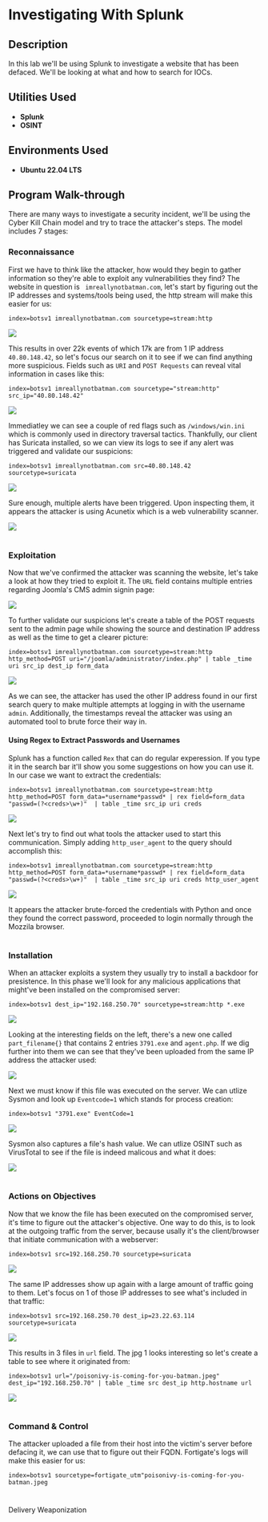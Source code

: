 <h1>Investigating With Splunk</h1>


<h2>Description</h2>

In this lab we'll be using Splunk to investigate a website that has been defaced. We'll be looking at what and how to search for IOCs.


<h2>Utilities Used</h2>

- <b>Splunk</b>
- <b>OSINT</b>

<h2>Environments Used</h2>

- <b>Ubuntu 22.04 LTS</b>

## Program Walk-through

There are many ways to investigate a security incident, we'll be using the Cyber Kill Chain model and try to trace the attacker's steps. The model includes 7 stages:

### Reconnaissance
First we have to think like the attacker, how would they begin to gather information so they're able to exploit any vulnerabilities they find? The website in question is ` imreallynotbatman.com`, let's start by figuring out the IP addresses and systems/tools being used, the http stream will make this easier for us:
```
index=botsv1 imreallynotbatman.com sourcetype=stream:http
```

<img src= "https://i.imgur.com/IlskdNk.png">

This results in over 22k events of which 17k are from 1 IP address `40.80.148.42`, so let's focus our search on it to see if we can find anything more suspicious. Fields such as `URI` and `POST Requests` can reveal vital information in cases like this:

```
index=botsv1 imreallynotbatman.com sourcetype="stream:http" src_ip="40.80.148.42"
```
<img src= "https://i.imgur.com/HKZhlHM.png">

Immediatley we can see a couple of red flags such as `/windows/win.ini` which is commonly used in directory traversal tactics. Thankfully, our client has Suricata installed, so we can view its logs to see if any alert was triggered and validate our suspicions:

```
index=botsv1 imreallynotbatman.com src=40.80.148.42 sourcetype=suricata
```
<img src= "https://i.imgur.com/kMiYWHl.png">

Sure enough, multiple alerts have been triggered. Upon inspecting them, it appears the attacker is using Acunetix which is a web vulnerability scanner.
<br>

<img src= "https://i.ibb.co/1f9MdnK/cve.png">

<h1> </h1>

### Exploitation
Now that we've confirmed the attacker was scanning the website, let's take a look at how they tried to exploit it. The `URL` field contains multiple entries regarding Joomla's CMS admin signin page:
<br>

<img src= "https://i.imgur.com/aNcdj9r.png">

To further validate our suspicions let's create a table of the POST requests sent to the admin page while showing the source and destination IP address as well as the time to get a clearer picture:
```
index=botsv1 imreallynotbatman.com sourcetype=stream:http http_method=POST uri="/joomla/administrator/index.php" | table _time uri src_ip dest_ip form_data
```
<img src= "https://i.imgur.com/s2EGRqA.png">

As we can see, the attacker has used the other IP address found in our first search query to make multiple attempts at logging in with the username `admin`. Additionally, the timestamps reveal the attacker was using an automated tool to brute force their way in.
<br>


#### Using Regex to Extract Passwords and Usernames
Splunk has a function called `Rex` that can do regular experession. If you type it in the search bar it'll show you some suggestions on how you can use it. In our case we want to extract the credentials:
```
index=botsv1 imreallynotbatman.com sourcetype=stream:http http_method=POST form_data=*username*passwd* | rex field=form_data "passwd=(?<creds>\w+)"  | table _time src_ip uri creds
```
<img src= "https://i.imgur.com/KMwvX11.png">

Next let's try to find out what tools the attacker used to start this communication. Simply adding  `http_user_agent` to the query should accomplish this:
```
index=botsv1 imreallynotbatman.com sourcetype=stream:http http_method=POST form_data=*username*passwd* | rex field=form_data "passwd=(?<creds>\w+)"  | table _time src_ip uri creds http_user_agent
```
<img src= "https://i.imgur.com/lipaEWU.png">

It appears the attacker brute-forced the credentials with Python and once they found the correct password, proceeded to login normally through the Mozzila browser.


<h1> </h1>


### Installation
When an attacker exploits a system they usually try to install a backdoor for presistence. In this phase we'll look for any malicious applications that might've been installed on the compromised server:
```
index=botsv1 dest_ip="192.168.250.70" sourcetype=stream:http *.exe
```
<img src= "https://i.imgur.com/4zPNNsM.png">
<br>

Looking at the interesting fields on the left, there's a new one called `part_filename{}` that contains 2 entries `3791.exe` and `agent.php`. If we dig further into them we can see that they've been uploaded from the same IP address the attacker used:
<br>

<img src= "https://i.imgur.com/CyphOV6.png">
<br>

Next we must know if this file was executed on the server. We can utlize Sysmon and look up `Eventcode=1` which stands for process creation:
```
index=botsv1 "3791.exe" EventCode=1
```
<img src= "https://i.imgur.com/n9H7M3I.png">
<br>

Sysmon also captures a file's hash value. We can utlize OSINT such as VirusTotal to see if the file is indeed malicous and what it does:
<br>

<img src= "https://i.imgur.com/7SkijNq.png">
<br>




<h1> </h1>

### Actions on Objectives
Now that we know the file has been executed on the compromised server, it's time to figure out the attacker's objective. One way to do this, is to look at the outgoing traffic from the server, because usally it's the client/browser that initiate communication with a webserver:
```
index=botsv1 src=192.168.250.70 sourcetype=suricata
```
<img src= "https://i.imgur.com/u5MRJoj.png">
<br>

The same IP addresses show up again with a large amount of traffic going to them. Let's focus on 1 of those IP addresses to see what's included in that traffic:
```
index=botsv1 src=192.168.250.70 dest_ip=23.22.63.114 sourcetype=suricata 
```
<img src= "https://i.imgur.com/6Ll3pcd.png">
<br>

This results in 3 files in `url` field. The jpg 1 looks interesting so let's create a table to see where it originated from:
```
index=botsv1 url="/poisonivy-is-coming-for-you-batman.jpeg" dest_ip="192.168.250.70" | table _time src dest_ip http.hostname url
```
<img src= "https://i.imgur.com/Y9fBB7Z.png">
<br>


<h1> </h1>

### Command & Control
The attacker uploaded a file from their host into the victim's server before defacing it, we can use that to figure out their FQDN. Fortigate's logs will make this easier for us:
```
index=botsv1 sourcetype=fortigate_utm"poisonivy-is-coming-for-you-batman.jpeg
```





<h1> </h1>

Delivery
Weaponization





